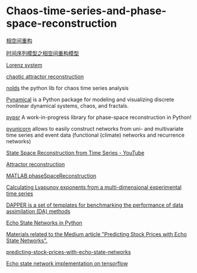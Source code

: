 # Chaos-time-series-and-phase-space-reconstruction
[相空间重构](http://saili.science/2017/05/10/phase-space-reconstruction/)

[时间序列模型之相空间重构模型](https://zhuanlan.zhihu.com/p/32910931)

[Lorenz system](https://en.wikipedia.org/wiki/Lorenz_system)

[chaotic attractor reconstruction](http://node99.org/tutorials/ar/)

[nolds](https://pypi.org/project/nolds/) the python lib for chaos time series analysis

[Pynamical](https://github.com/gboeing/pynamical) is a Python package for modeling and visualizing discrete nonlinear dynamical systems, chaos, and fractals.

[pypsr](https://github.com/hsharrison/pypsr) A work-in-progress library for phase-space reconstruction in Python!

[pyunicorn](http://www.pik-potsdam.de/~donges/pyunicorn/index.html) allows to easily construct networks from uni- and multivariate time series and event data (functional (climate) networks and recurrence networks)

[State Space Reconstruction from Time Series - YouTube](https://www.youtube.com/watch?v=cw9B8XuSCzQ)

[Attractor reconstruction](http://www.scholarpedia.org/article/Attractor_reconstruction)

[MATLAB phaseSpaceReconstruction](https://www.mathworks.com/help/predmaint/ref/phasespacereconstruction.html)

[Calculating Lyapunov exponents from a multi-dimensional experimental time series](https://physics.stackexchange.com/questions/102529/calculating-lyapunov-exponents-from-a-multi-dimensional-experimental-time-series)

[DAPPER is a set of templates for benchmarking the performance of data assimilation (DA) methods](https://github.com/nansencenter/DAPPER)

[Echo State Networks in Python](https://github.com/cknd/pyESN)

[Materials related to the Medium article "Predicting Stock Prices with Echo State Networks".](https://github.com/mrdragonbear/EchoStateNetworks)

[predicting-stock-prices-with-echo-state-networks](https://towardsdatascience.com/predicting-stock-prices-with-echo-state-networks-f910809d23d4)

[Echo state network implementation on tensorflow](https://github.com/m-colombo/Tensorflow-EchoStateNetwork)
